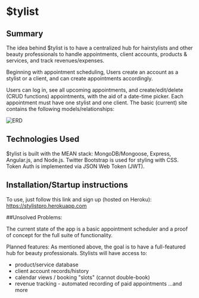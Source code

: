 # $tylist

## Summary
The idea behind $tylist is to have a centralized hub for hairstylists and other beauty professionals to handle appointments, client accounts, products & services, and track revenues/expenses.

Beginning with appointment scheduling, Users create an account as a stylist or a client, and can create appointments accordingly.

Users can log in, see all upcoming appointments, and create/edit/delete (CRUD functions) appointments, with the aid of a date-time picker. Each appointment must have one stylist and one client. 
The basic (current) site contains the following models/relationships:

![ERD](stylist-ERD.png)

## Technologies Used

$tylist is built with the MEAN stack: MongoDB/Mongoose, Express, Angular.js, and Node.js. Twitter Bootstrap is used for styling with CSS. Token Auth is implemented via JSON Web Token (JWT). 

## Installation/Startup instructions
To use, just follow this link and sign up (hosted on Heroku): https://stylistpro.herokuapp.com

##Unsolved Problems:

The current state of the app is a basic appointment scheduler and a proof of concept for the full suite of functionality.

Planned features:
As mentioned above, the goal is to have a full-featured hub for beauty professionals. Stylists will have access to:
- product/service database
- client account records/history
- calendar views / booking "slots" (cannot double-book)
- revenue tracking - automated recording of paid appointments 
...and more
